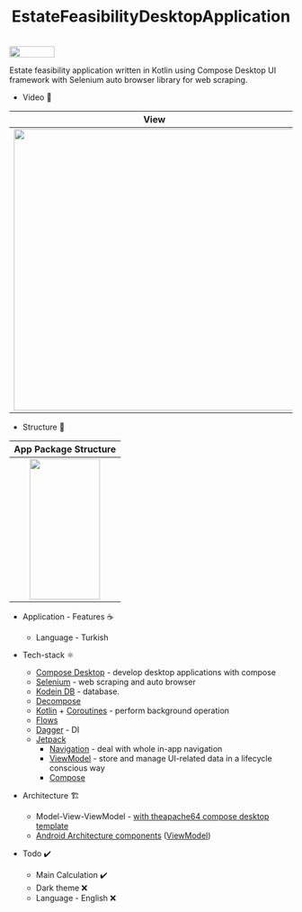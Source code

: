 <h1 align="center">EstateFeasibilityDesktopApplication</h1></br>
<img src="https://img.shields.io/badge/Windows-0078D6?style=for-the-badge&logo=windows&logoColor=white" width="80" height="20">

Estate feasibility application written in Kotlin using Compose Desktop UI framework with Selenium auto browser library for web scraping.
 
* Video 🧪

|View|
|----------------------|
|<img src="https://user-images.githubusercontent.com/50905347/160832909-33be2057-e908-416c-81c1-d607c8f3192c.gif" width="500" height="500">|

* Structure 🌲

|App Package Structure|
|:-------------------:|
|<img src="https://user-images.githubusercontent.com/50905347/160125292-79d1c5e5-96ec-4d6b-b3cd-312a4ccad946.png" width="125" height="250">|

* Application - Features ☕
   * Language - Turkish

* Tech-stack ⚛️
    * [Compose Desktop](https://www.jetbrains.com/lp/compose-desktop/) - develop desktop applications with compose
    * [Selenium](https://www.selenium.dev) - web scraping and auto browser
    * [Kodein DB](https://docs.kodein.org/kodein-db/0.8/index.html) - database.
    * [Decompose](https://arkivanov.github.io/Decompose/)
    * [Kotlin](https://kotlinlang.org/) + [Coroutines](https://kotlinlang.org/docs/reference/coroutines-overview.html) - perform background operation
    * [Flows](https://developer.android.com/kotlin/flow)
    * [Dagger](https://github.com/google/dagger) - DI
    * [Jetpack](https://developer.android.com/jetpack)
        * [Navigation](https://developer.android.com/topic/libraries/architecture/navigation/) - deal with whole in-app navigation      
        * [ViewModel](https://developer.android.com/topic/libraries/architecture/viewmodel) - store and manage UI-related data in a lifecycle conscious way
        * [Compose](https://developer.android.com/jetpack/compose)
* Architecture 🏗️
    * Model-View-ViewModel - [with theapache64 compose desktop template](https://github.com/theapache64/compose-desktop-template)
    * [Android Architecture components](https://developer.android.com/topic/libraries/architecture) ([ViewModel](https://developer.android.com/topic/libraries/architecture/viewmodel))
 
 * Todo ✔️
   * Main Calculation ✔️
   * Dark theme ❌
   * Language - English ❌
